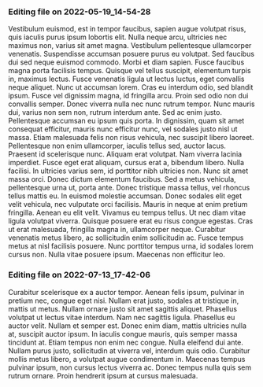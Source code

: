 

### Editing file on 2022-05-19_14-54-28

Vestibulum euismod, est in tempor faucibus, sapien augue volutpat risus, quis iaculis purus ipsum lobortis elit. Nulla neque arcu, ultricies nec maximus non, varius sit amet magna. Vestibulum pellentesque ullamcorper venenatis. Suspendisse accumsan posuere purus eu volutpat. Sed faucibus dui sed neque euismod commodo. Morbi et diam sapien. Fusce faucibus magna porta facilisis tempus. Quisque vel tellus suscipit, elementum turpis in, maximus lectus. Fusce venenatis ligula ut lectus luctus, eget convallis neque aliquet. Nunc ut accumsan lorem. Cras eu interdum odio, sed blandit ipsum.
Fusce vel dignissim magna, id fringilla arcu. Proin sed odio non dui convallis semper. Donec viverra nulla nec nunc rutrum tempor. Nunc mauris dui, varius non sem non, rutrum interdum ante. Sed ac enim justo. Pellentesque accumsan eu ipsum quis porta. In dignissim, quam sit amet consequat efficitur, mauris nunc efficitur nunc, vel sodales justo nisl ut massa. Etiam malesuada felis non risus vehicula, nec suscipit libero laoreet. Pellentesque non enim ullamcorper, iaculis tellus sed, auctor lacus.
Praesent id scelerisque nunc. Aliquam erat volutpat. Nam viverra lacinia imperdiet. Fusce eget erat aliquam, cursus erat a, bibendum libero. Nulla facilisi. In ultricies varius sem, id porttitor nibh ultricies non. Nunc sit amet massa orci. Donec dictum elementum faucibus. Sed a metus vehicula, pellentesque urna ut, porta ante. Donec tristique massa tellus, vel rhoncus tellus mattis eu. In euismod molestie accumsan. Donec sodales elit eget velit vehicula, nec vulputate orci facilisis. Mauris in neque at enim pretium fringilla. Aenean eu elit velit. Vivamus eu tempus tellus. Ut nec diam vitae ligula volutpat viverra.
Quisque posuere erat eu risus congue egestas. Cras ut erat malesuada, fringilla magna in, ullamcorper neque. Curabitur venenatis metus libero, ac sollicitudin enim sollicitudin ac. Fusce tempus metus at nisl facilisis posuere. Nunc porttitor tempus urna, id sodales lorem cursus non. Nulla vitae posuere ipsum. Maecenas non efficitur leo.




### Editing file on 2022-07-13_17-42-06

Curabitur scelerisque ex a auctor tempor. Aenean felis ipsum, pulvinar in pretium nec, congue eget nisi. Nullam erat justo, sodales at tristique in, mattis ut metus. Nullam ornare justo sit amet sagittis aliquet. Phasellus volutpat ut lectus vitae interdum. Nam nec sagittis ligula. Phasellus eu auctor velit.
Nullam et semper est. Donec enim diam, mattis ultricies nulla at, suscipit auctor ipsum. In iaculis congue mauris, quis semper massa tincidunt at. Etiam tempus non enim nec congue. Nulla eleifend dui ante. Nullam purus justo, sollicitudin at viverra vel, interdum quis odio. Curabitur mollis metus libero, a volutpat augue condimentum in. Maecenas tempus pulvinar ipsum, non cursus lectus viverra ac. Donec tempus nulla quis sem rutrum ornare. Proin hendrerit ipsum at cursus malesuada.


